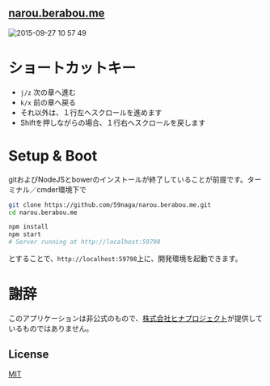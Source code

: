 [narou.berabou.me](http://narou.berabou.me/)
---

![2015-09-27 10 57 49](https://cloud.githubusercontent.com/assets/1548478/10120736/be1b5182-6506-11e5-9b9e-32ac6a12f428.png)

# ショートカットキー
* `j/z` 次の章へ進む
* `k/x` 前の章へ戻る
* それ以外は、１行左へスクロールを進めます
* Shiftを押しながらの場合、１行右へスクロールを戻します

# Setup & Boot

gitおよびNodeJSとbowerのインストールが終了していることが前提です。ターミナル／cmder環境下で

```bash
git clone https://github.com/59naga/narou.berabou.me.git
cd narou.berabou.me

npm install
npm start
# Server running at http://localhost:59798
```

とすることで、`http://localhost:59798`上に、開発環境を起動できます。

# 謝辞

このアプリケーションは非公式のもので、[株式会社ヒナプロジェクト](http://hinaproject.co.jp/)が提供しているものではありません。

License
---
[MIT][License]

[License]: http://59naga.mit-license.org/
